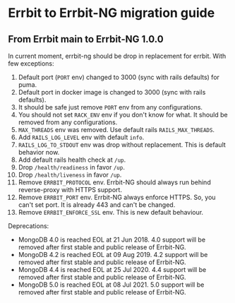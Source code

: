 # Errbit to Errbit-NG migration guide

## From Errbit main to Errbit-NG 1.0.0

In current moment, errbit-ng should be drop in replacement for errbit.
With few exceptions:

1. Default port (`PORT` env) changed to 3000 (sync with rails defaults) for puma.
2. Default port in docker image is changed to 3000 (sync with rails defaults).
3. It should be safe just remove `PORT` env from any configurations.
4. You should not set `RACK_ENV` env if you don't know for what. It should be removed from any configurations.
5. `MAX_THREADS` env was removed. Use default rails `RAILS_MAX_THREADS`.
6. Add `RAILS_LOG_LEVEL` env with default `info`.
7. `RAILS_LOG_TO_STDOUT` env was drop without replacement. This is default behavior now.
8. Add default rails health check at `/up`.
9. Drop `/health/readiness` in favor `/up`.
10. Drop `/health/liveness` in favor `/up`.
11. Remove `ERRBIT_PROTOCOL` env. Errbit-NG should always run behind reverse-proxy with HTTPS support.
12. Remove `ERRBIT_PORT` env. Errbit-NG always enforce HTTPS. So, you can't set port. It is already 443 and can't be changed.
13. Remove `ERRBIT_ENFORCE_SSL` env. This is new default behaviour.

Deprecations:

* MongoDB 4.0 is reached EOL at 21 Jun 2018. 4.0 support will be removed after first stable and public release of Errbit-NG.
* MongoDB 4.2 is reached EOL at 09 Aug 2019. 4.2 support will be removed after first stable and public release of Errbit-NG.
* MongoDB 4.4 is reached EOL at 25 Jul 2020. 4.4 support will be removed after first stable and public release of Errbit-NG.
* MongoDB 5.0 is reached EOL at 08 Jul 2021. 5.0 support will be removed after first stable and public release of Errbit-NG.
